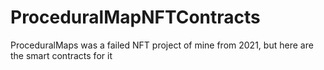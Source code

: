 # ProceduralMapNFTContracts
ProceduralMaps was a failed NFT project of mine from 2021,  but here are the smart contracts for it 
